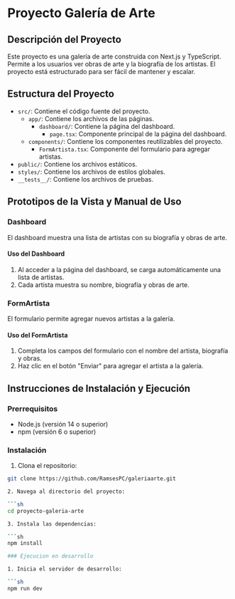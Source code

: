 # Proyecto Galería de Arte

## Descripción del Proyecto

Este proyecto es una galería de arte construida con Next.js y TypeScript. Permite a los usuarios ver obras de arte y la biografía de los artistas. El proyecto está estructurado para ser fácil de mantener y escalar.

## Estructura del Proyecto

- `src/`: Contiene el código fuente del proyecto.
  - `app/`: Contiene los archivos de las páginas.
    - `dashboard/`: Contiene la página del dashboard.
      - `page.tsx`: Componente principal de la página del dashboard.
  - `components/`: Contiene los componentes reutilizables del proyecto.
    - `FormArtista.tsx`: Componente del formulario para agregar artistas.
- `public/`: Contiene los archivos estáticos.
- `styles/`: Contiene los archivos de estilos globales.
- `__tests__/`: Contiene los archivos de pruebas.

## Prototipos de la Vista y Manual de Uso

### Dashboard

El dashboard muestra una lista de artistas con su biografía y obras de arte.

#### Uso del Dashboard

1. Al acceder a la página del dashboard, se carga automáticamente una lista de artistas.
2. Cada artista muestra su nombre, biografía y obras de arte.

### FormArtista

El formulario permite agregar nuevos artistas a la galería.

#### Uso del FormArtista

1. Completa los campos del formulario con el nombre del artista, biografía y obras.
2. Haz clic en el botón "Enviar" para agregar el artista a la galería.

## Instrucciones de Instalación y Ejecución

### Prerrequisitos

- Node.js (versión 14 o superior)
- npm (versión 6 o superior)

### Instalación

1. Clona el repositorio:

```sh
git clone https://github.com/RamsesPC/galeriaarte.git

2. Navega al directorio del proyecto:

```sh 
cd proyecto-galeria-arte

3. Instala las dependencias:

```sh 
npm install

### Ejecucion en desarrollo

1. Inicia el servidor de desarrollo:

```sh 
npm run dev


